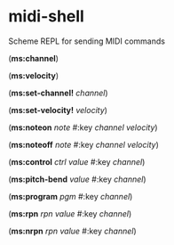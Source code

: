 # midi-shell
Scheme REPL for sending MIDI commands

(**ms:channel**)

(**ms:velocity**)

(**ms:set-channel!** *channel*)

(**ms:set-velocity!** *velocity*)

(**ms:noteon** *note* #:key *channel* *velocity*)

(**ms:noteoff** *note* #:key *channel* *velocity*)

(**ms:control** *ctrl* *value* #:key *channel*)

(**ms:pitch-bend** *value* #:key *channel*)

(**ms:program** *pgm* #:key *channel*)

(**ms:rpn** *rpn* *value* #:key *channel*)

(**ms:nrpn** *rpn* *value* #:key *channel*)
